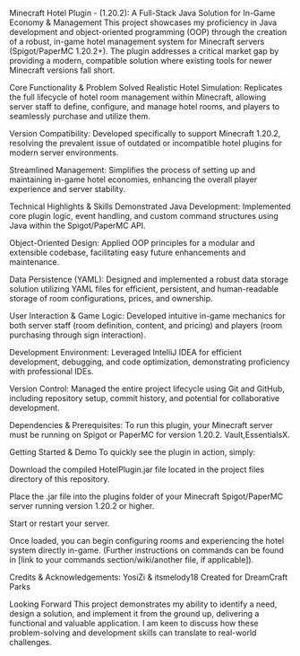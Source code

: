 Minecraft Hotel Plugin -  (1.20.2): A Full-Stack Java Solution for In-Game Economy & Management
This project showcases my proficiency in Java development and object-oriented programming (OOP) through the creation of a robust, in-game hotel management system for Minecraft servers (Spigot/PaperMC 1.20.2+). The plugin addresses a critical market gap by providing a modern, compatible solution where existing tools for newer Minecraft versions fall short.

Core Functionality & Problem Solved
Realistic Hotel Simulation: Replicates the full lifecycle of hotel room management within Minecraft, allowing server staff to define, configure, and manage hotel rooms, and players to seamlessly purchase and utilize them.

Version Compatibility: Developed specifically to support Minecraft 1.20.2, resolving the prevalent issue of outdated or incompatible hotel plugins for modern server environments.

Streamlined Management: Simplifies the process of setting up and maintaining in-game hotel economies, enhancing the overall player experience and server stability.

Technical Highlights & Skills Demonstrated
Java Development: Implemented core plugin logic, event handling, and custom command structures using Java within the Spigot/PaperMC API.

Object-Oriented Design: Applied OOP principles for a modular and extensible codebase, facilitating easy future enhancements and maintenance.

Data Persistence (YAML): Designed and implemented a robust data storage solution utilizing YAML files for efficient, persistent, and human-readable storage of room configurations, prices, and ownership.

User Interaction & Game Logic: Developed intuitive in-game mechanics for both server staff (room definition, content, and pricing) and players (room purchasing through sign interaction).

Development Environment: Leveraged IntelliJ IDEA for efficient development, debugging, and code optimization, demonstrating proficiency with professional IDEs.

Version Control: Managed the entire project lifecycle using Git and GitHub, including repository setup, commit history, and potential for collaborative development.

Dependencies & Prerequisites:
To run this plugin, your Minecraft server must be running on Spigot or PaperMC for version 1.20.2.
Vault,EssentialsX.

Getting Started & Demo
To quickly see the plugin in action, simply:

Download the compiled HotelPlugin.jar file located in the project files directory of this repository.

Place the .jar file into the plugins folder of your Minecraft Spigot/PaperMC server running version 1.20.2 or higher.

Start or restart your server.

Once loaded, you can begin configuring rooms and experiencing the hotel system directly in-game. (Further instructions on commands can be found in [link to your commands section/wiki/another file, if applicable]).



Credits & Acknowledgements:
YosiZi & itsmelody18 Created for DreamCraft Parks 

Looking Forward
This project demonstrates my ability to identify a need, design a solution, and implement it from the ground up, delivering a functional and valuable application. I am keen to discuss how these problem-solving and development skills can translate to real-world challenges.
